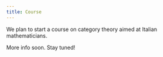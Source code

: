 ```yaml
---
title: Course
---
```


We plan to start a course on category theory aimed at Italian mathematicians.

More info soon. Stay tuned!

